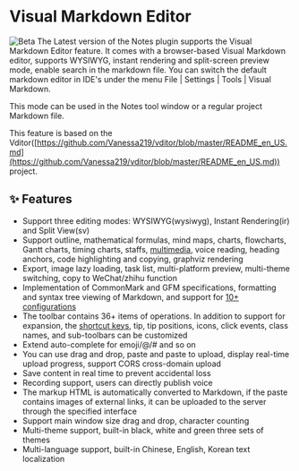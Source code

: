# Visual Markdown Editor

![Beta](beta.svg) The Latest version of the Notes plugin supports the Visual Markdown Editor feature.  It comes with a browser-based Visual Markdown editor, supports WYSIWYG,
instant rendering and split-screen preview mode, enable search in the markdown file.
You can switch the default markdown editor in
IDE's under the menu <control>File | Settings | Tools | Visual Markdown</control>.

This mode can be used in the Notes tool window or a regular project Markdown file.


This feature is based on the Vditor([https://github.com/Vanessa219/vditor/blob/master/README_en_US.md](https://github.com/Vanessa219/vditor/blob/master/README_en_US.md)) project.

## ✨  Features

* Support three editing modes: WYSIWYG(wysiwyg), Instant Rendering(ir) and Split View(sv)
* Support outline, mathematical formulas, mind maps, charts, flowcharts, Gantt charts, timing charts, staffs, [multimedia](https://ld246.com/article/1589813914768), voice reading, heading anchors, code highlighting and copying, graphviz rendering
* Export, image lazy loading, task list, multi-platform preview, multi-theme switching, copy to WeChat/zhihu function
* Implementation of CommonMark and GFM specifications, formatting and syntax tree viewing of Markdown, and support for [10+ configurations](https://ld246.com/article/1549638745630#options-preview-markdown)
* The toolbar contains 36+ items of operations. In addition to support for expansion, the [shortcut keys](https://ld246.com/article/1582778815353), tip, tip positions, icons, click events, class names, and sub-toolbars can be customized
* Extend auto-complete for emoji/@/# and so on
* You can use drag and drop, paste and paste to upload, display real-time upload progress, support CORS cross-domain upload
* Save content in real time to prevent accidental loss
* Recording support, users can directly publish voice
* The markup HTML is automatically converted to Markdown, if the paste contains images of external links, it can be uploaded to the server through the specified interface
* Support main window size drag and drop, character counting
* Multi-theme support, built-in black, white and green three sets of themes
* Multi-language support, built-in Chinese, English, Korean text localization
